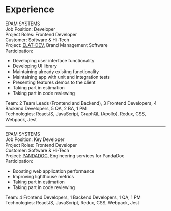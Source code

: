 # Experience

EPAM SYSTEMS \
Job Position: Developer \
Project Roles: Frontend Developer \
Customer: Software & Hi-Tech \
Project: [ELAT-DEV](https://brandgility.com/), Brand Management Software \
Participation:
 * Developing user interface functionality
 * Developing UI library
 * Maintaining already exisitng functionality
 * Maintaining app with unit and integration tests
 * Presenting features demos to the client
 * Taking part in estimation
 * Taking part in code reviewing 

Team: 2 Team Leads (Frontend and Backend), 3 Frontend Developers, 4 Backend Developers, 5 QA, 2 BA, 1 PM \
Technologies: ReactJS, JavaScript, GraphQL (Apollo), Redux, CSS, Webpack, Jest

-----------------

EPAM SYSTEMS \
Job Position: Key Developer \
Project Roles: Frontend Developer \
Customer: Software & Hi-Tech \
Project: [PANDADOC](https://www.pandadoc.com/), Engineering services for PandaDoc \
Participation: 
 * Boosting web application performance
 * Improving lighthouse metrics
 * Taking part in estimation
 * Taking part in code reviewing 
 
Team: 4 Frontend Developers, 1 Backend Developers, 1 QA, 1 PM \
Technologies: ReactJS, JavaScript, Redux, CSS, Webpack, Jest
